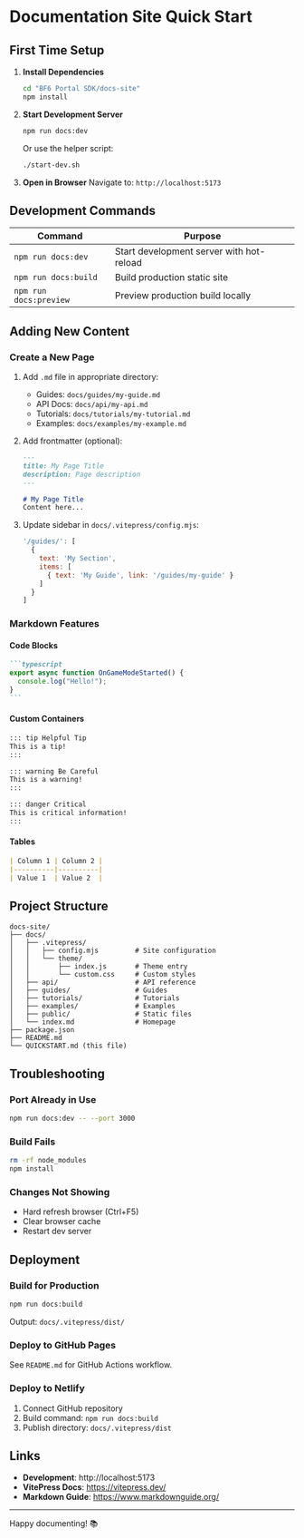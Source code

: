 # Documentation Site Quick Start

## First Time Setup

1. **Install Dependencies**
   ```bash
   cd "BF6 Portal SDK/docs-site"
   npm install
   ```

2. **Start Development Server**
   ```bash
   npm run docs:dev
   ```
   Or use the helper script:
   ```bash
   ./start-dev.sh
   ```

3. **Open in Browser**
   Navigate to: `http://localhost:5173`

## Development Commands

| Command | Purpose |
|---------|---------|
| `npm run docs:dev` | Start development server with hot-reload |
| `npm run docs:build` | Build production static site |
| `npm run docs:preview` | Preview production build locally |

## Adding New Content

### Create a New Page

1. Add `.md` file in appropriate directory:
   - Guides: `docs/guides/my-guide.md`
   - API Docs: `docs/api/my-api.md`
   - Tutorials: `docs/tutorials/my-tutorial.md`
   - Examples: `docs/examples/my-example.md`

2. Add frontmatter (optional):
   ```markdown
   ---
   title: My Page Title
   description: Page description
   ---

   # My Page Title
   Content here...
   ```

3. Update sidebar in `docs/.vitepress/config.mjs`:
   ```javascript
   '/guides/': [
     {
       text: 'My Section',
       items: [
         { text: 'My Guide', link: '/guides/my-guide' }
       ]
     }
   ]
   ```

### Markdown Features

#### Code Blocks
````markdown
```typescript
export async function OnGameModeStarted() {
  console.log("Hello!");
}
```
````

#### Custom Containers
```markdown
::: tip Helpful Tip
This is a tip!
:::

::: warning Be Careful
This is a warning!
:::

::: danger Critical
This is critical information!
:::
```

#### Tables
```markdown
| Column 1 | Column 2 |
|----------|----------|
| Value 1  | Value 2  |
```

## Project Structure

```
docs-site/
├── docs/
│   ├── .vitepress/
│   │   ├── config.mjs         # Site configuration
│   │   └── theme/
│   │       ├── index.js       # Theme entry
│   │       └── custom.css     # Custom styles
│   ├── api/                   # API reference
│   ├── guides/                # Guides
│   ├── tutorials/             # Tutorials
│   ├── examples/              # Examples
│   ├── public/                # Static files
│   └── index.md               # Homepage
├── package.json
├── README.md
└── QUICKSTART.md (this file)
```

## Troubleshooting

### Port Already in Use
```bash
npm run docs:dev -- --port 3000
```

### Build Fails
```bash
rm -rf node_modules
npm install
```

### Changes Not Showing
- Hard refresh browser (Ctrl+F5)
- Clear browser cache
- Restart dev server

## Deployment

### Build for Production
```bash
npm run docs:build
```

Output: `docs/.vitepress/dist/`

### Deploy to GitHub Pages
See `README.md` for GitHub Actions workflow.

### Deploy to Netlify
1. Connect GitHub repository
2. Build command: `npm run docs:build`
3. Publish directory: `docs/.vitepress/dist`

## Links

- **Development**: http://localhost:5173
- **VitePress Docs**: https://vitepress.dev/
- **Markdown Guide**: https://www.markdownguide.org/

---

Happy documenting! 📚
